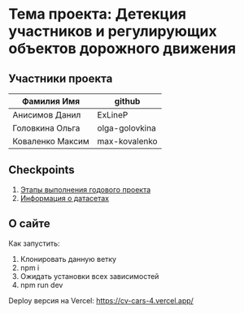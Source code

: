 # Тема проекта:  Детекция участников и регулирующих объектов дорожного движения

## Участники проекта

| Фамилия Имя | github |
| --- | --- |
| Анисимов Данил | ExLineP |
| Головкина Ольга | olga-golovkina |
| Коваленко Максим | max-kovalenko | 

## Checkpoints
1. [Этапы выполнения годового проекта](https://github.com/ml-hls-annual-project-cv-4/annual-main-project/wiki/%D0%AD%D1%82%D0%B0%D0%BF%D1%8B-%D0%B2%D1%8B%D0%BF%D0%BE%D0%BB%D0%BD%D0%B5%D0%BD%D0%B8%D1%8F-%D0%B3%D0%BE%D0%B4%D0%BE%D0%B2%D0%BE%D0%B3%D0%BE-%D0%BF%D1%80%D0%BE%D0%B5%D0%BA%D1%82%D0%B0)
2. [Информация о датасетах](https://github.com/ml-hls-annual-project-cv-4/annual-main-project/blob/datasets-info/files/datasets_info.txt)

## О сайте

Как запустить:
1) Клонировать данную ветку
2) npm i
3) Ожидать установки всех зависимостей
4) npm run dev

Deploy версия на Vercel: https://cv-cars-4.vercel.app/
